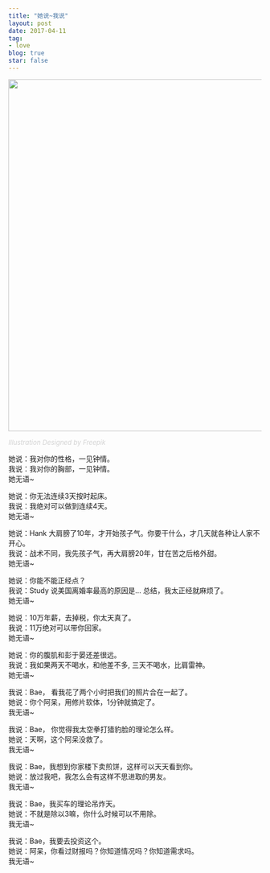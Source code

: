 ```yaml
---
title: "她说~我说"
layout: post
date: 2017-04-11
tag:
- love
blog: true
star: false
---
```


<img src="{{ site.url }}/assets/images/she-says.jpg" style="width: 700px; display:block; margin: 0 auto;" />

<a class="link-to-author"
   style="
          font-style: italic;
          text-decoration: none;
          color: lightgray;
          font-size: 13px;
         "
href="http://www.freepik.com">Illustration Designed by Freepik</a>

她说：我对你的性格，一见钟情。<br />
我说：我对你的胸部，一见钟情。<br />
她无语~<br />

她说：你无法连续3天按时起床。 <br />
我说：我绝对可以做到连续4天。<br />
她无语~<br />

她说：Hank 大肩膀了10年，才开始孩子气。你要干什么，才几天就各种让人家不开心。<br />
我说：战术不同，我先孩子气，再大肩膀20年，甘在苦之后格外甜。<br />
她无语~<br />

她说：你能不能正经点？<br />
我说：Study 说美国离婚率最高的原因是... 总结，我太正经就麻烦了。<br />
她无语~<br />

她说：10万年薪，去掉税，你太天真了。<br />
我说：11万绝对可以带你回家。<br />
她无语~<br />

她说：你的腹肌和彭于晏还差很远。<br />
我说：我如果两天不喝水，和他差不多, 三天不喝水，比肩雷神。<br />
她无语~<br />

我说：Bae， 看我花了两个小时把我们的照片合在一起了。<br />
她说：你个阿呆，用修片软体，1分钟就搞定了。<br />
我无语~<br />

我说：Bae， 你觉得我太空拳打猎豹脸的理论怎么样。<br />
她说：天啊，这个阿呆没救了。<br />
我无语~<br />

我说：Bae，我想到你家楼下卖煎饼，这样可以天天看到你。<br />
她说：放过我吧，我怎么会有这样不思进取的男友。<br />
我无语~<br />

我说：Bae，我买车的理论吊炸天。<br />
她说：不就是除以3嘛，你什么时候可以不用除。<br />
我无语~<br />

我说：Bae，我要去投资这个。<br />
她说：阿呆，你看过财报吗？你知道情况吗？你知道需求吗。<br />
我无语~<br />
